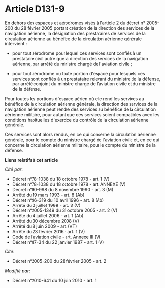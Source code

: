 # Article D131-9

En dehors des espaces et aérodromes visés à l'article 2 du décret n° 2005-200 du 28 février 2005 portant création de la
direction des services de la navigation aérienne, la désignation des prestataires de services de la circulation aérienne au
bénéfice de la circulation aérienne générale intervient : 

- pour tout aérodrome pour lequel ces services sont confiés à un prestataire civil autre que la direction des services de la
navigation aérienne, par arrêté du ministre chargé de l'aviation civile ; 

- pour tout aérodrome ou toute portion d'espace pour lesquels ces services sont confiés à un prestataire relevant du ministre
de la défense, par arrêté conjoint du ministre chargé de l'aviation civile et du ministre de la défense. 

Pour toutes les portions d'espace aérien où elle rend les services au bénéfice de la circulation aérienne générale, la
direction des services de la navigation aérienne peut rendre des services au bénéfice de la circulation aérienne militaire,
pour autant que ces services soient compatibles avec les conditions habituelles d'exercice du contrôle de la circulation
aérienne générale. 

Ces services sont alors rendus, en ce qui concerne la circulation aérienne générale, pour le compte du ministre chargé de
l'aviation civile et, en ce qui concerne la circulation aérienne militaire, pour le compte du ministre de la défense.

**Liens relatifs à cet article**

_Cité par_:

  - Décret n°78-1038 du 18 octobre 1978 - art. 1 (V)
  - Décret n°78-1038 du 18 octobre 1978 - art. ANNEXE (V)
  - Décret n°90-998 du 8 novembre 1990 - art. 3 (M)
  - Arrêté du 19 mars 1993 - art. 8 (Ab)
  - Décret n°96-319 du 10 avril 1996 - art. 8 (Ab)
  - Arrêté du 2 juillet 1998 - art. 3 (V)
  - Décret n°2005-1349 du 31 octobre 2005 - art. 2 (V)
  - Arrêté du 4 juillet 2006 - art. 1 (Ab)
  - Arrêté du 30 décembre 2008 (V)
  - Arrêté du 8 juin 2009 - art. (VT)
  - Arrêté du 23 février 2016 - art. 1 (V)
  - Code de l'aviation civile - art. Annexe III (V)
  - Décret n°87-34 du 22 janvier 1987 - art. 1 (V)

_Cite_:

  - Décret n°2005-200 du 28 février 2005 - art. 2

_Modifié par_:

  - Décret n°2010-641 du 10 juin 2010 - art. 1
